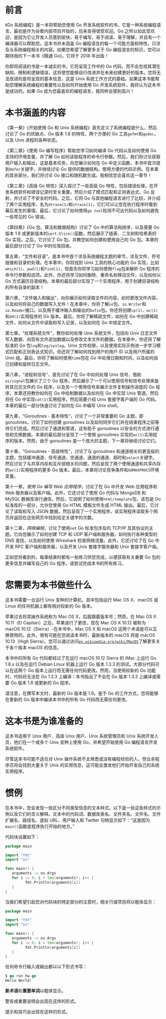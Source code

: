 # 前言

《Go 系统编程》是一本将帮助您使用 Go 开发系统软件的书，它是一种系统编程语言，最初是作为谷歌内部项目开始的，后来变得很受欢迎。Go 之所以如此受欢迎，是因为它让开发人员感到愉快，易于编写、易于阅读、易于理解，并且有一个编译器可以帮助您。这本书并未涵盖 Go 编程语言的每一个可能方面和特性，只涉及与系统编程相关的内容。如果您希望了解更多关于 Go 编程语言的知识，您可以期待我的下一本书《精通 Go》，它将于 2018 年出版！

你即将阅读的书是一本诚实的书，它将呈现工作中的 Go 代码，而不会忽视其潜在缺陷、限制和逻辑错误，这将使您能够自行改进并在未来创建更好的版本。您将无法改进的是将呈现的基本信息，这是 Unix 系统工作方式的基础。如果这本书能帮助您理解系统编程的重要性以及如何开始使用 Go 开发系统软件，我将认为这本书是成功的。如果 Go 成为您最喜欢的编程语言，我同样会感到高兴！

# 本书涵盖的内容

《第一章》《开始使用 Go 和 Unix 系统编程》首先定义了系统编程是什么，然后讨论了 Go 的优缺点、Go 版本 1.8 的特性，两个方便的 Go 工具`gofmt`和`godoc`，以及 Unix 进程的各种状态。

《第二章》《使用 Go 编写程序》帮助您学习如何编译 Go 代码以及如何使用 Go 支持的环境变量，并了解 Go 如何读取程序的命令行参数。然后，我们将讨论获取用户输入和输出，这是基本任务，向您展示如何在 Go 中定义函数，本书中首次提到`defer`关键字，并继续讨论 Go 提供的数据结构，使用方便的代码示例。在本章的其余部分，我们将讨论 Go 接口和随机数生成。我相信您会喜欢这一章节！

《第三章》《高级 Go 特性》深入探讨了一些高级 Go 特性，包括错误处理，在开发系统软件和错误记录时至关重要。然后介绍了模式匹配和正则表达式、Go 反射，并讨论了不安全的代码。之后，它将 Go 与其他编程语言进行了比较，并介绍了两个实用程序，名为`dtrace(1)`和`strace(1)`，它们可以让您在执行程序时看到幕后发生的事情。最后，它讨论了如何使用`go tool`检测不可达代码以及如何避免一些常见的 Go 错误。

《第四章》《Go 包、算法和数据结构》讨论了 Go 中的算法和排序，以及需要 Go 版本 1.8 或更新版本的`sort.Slice()`函数。然后展示了链表、二叉树和哈希表的 Go 实现。之后，它讨论了 Go 包，并教您如何创建和使用自己的 Go 包。本章的最后部分讨论了 Go 中的垃圾回收。

第五章，“文件和目录”，是本书中首个涉及系统编程主题的章节，涉及文件、符号链接和目录的处理。在本章中，你将找到 Unix 工具的核心功能的 Go 实现，比如`which(1)`、`pwd(1)`和`find(1)`，但首先你将学习如何使用`flag`包来解析 Go 程序的命令行参数和选项。此外，你还将学习如何删除、重命名和移动文件，以及如何以 Go 方式遍历目录结构。本章的最后部分实现了一个实用程序，用于创建目录结构的所有目录的副本！

第六章，“文件输入和输出”，向你展示如何读取文件的内容，如何更改文件内容，以及如何将自己的数据写入文件！在本章中，你将了解`io`包、`io.Writer`和`io.Reader`接口，以及用于缓冲输入和输出的`bufio`包。你还将创建`cp(1)`、`wc(1)`和`dd(1)`实用程序的 Go 版本。最后，你将了解稀疏文件，如何在 Go 中创建稀疏文件，如何从文件中读取和写入记录，以及如何在 Go 中锁定文件。

第七章，“处理系统文件”，教你如何处理 Unix 系统文件，包括向 Unix 日志文件写入数据、向现有文件追加数据以及修改文本文件的数据。在本章中，你还将了解标准的 Go 包`log`和`log/syslog`，Unix 文件权限，以及使用实际示例进一步学习模式匹配和正则表达式知识。你还将了解如何找到用户的用户 ID 以及用户所属的 Unix 组。最后，你将了解如何使用`time`包在 Go 中处理日期和时间，以及如何自己创建和旋转日志文件。

第八章，“进程和信号”，首先讨论了在 Go 中如何处理 Unix 信号，借助`os/signal`包展示了三个 Go 程序。然后展示了一个可以使用信号和信号处理来旋转其日志文件的 Go 程序，以及另一个使用信号来展示文件复制操作进度的 Go 程序。本章还将教你如何在 Go 中绘制数据以及如何在 Go 中实现 Unix 管道。然后将在 Go 中实现`cat(1)`实用程序，然后简要介绍 Unix 套接字客户端的 Go 代码。本章的最后一部分快速讨论了如何在 Go 中编写 Unix shell。

第九章，“Goroutines - 基本特性”，讨论了一个非常重要的 Go 主题，即 goroutines，讨论了如何创建 goroutines 以及如何同步它们并在结束程序之前等待它们完成。然后讨论了通道和管道，这有助于 goroutines 以安全的方式进行通信和交换数据。本章的最后部分呈现了一个使用 goroutines 实现的`wc(1)`实用程序的版本。然而，由于 goroutines 是一个庞大的主题，下一章将继续讨论它们。

第十章，“Goroutines - 高级特性”，讨论了与 goroutines 和通道相关的更高级的主题，包括缓冲通道、信号通道、空通道、通道的通道、超时和`select`关键字。然后讨论了与共享内存和互斥锁相关的问题，然后呈现了两个使用通道和共享内存的`wc(1)`实用程序的更多 Go 版本。最后，本章将讨论竞争条件和`GOMAXPROCS`环境变量。

第十一章，*使用 Go 编写 Web 应用程序*，讨论了在 Go 中开发 Web 应用程序和 Web 服务器以及客户端。此外，它还讨论了使用 Go 代码与 MongoDB 和 MySQL 数据库进行通信。然后，它说明了如何使用`html/template`包，该包是 Go 标准库的一部分，允许您使用 Go HTML 模板文件生成 HTML 输出。最后，它讨论了读取和写入 JSON 数据，然后呈现了一个实用程序，该实用程序读取多个网页并返回在这些网页中找到给定关键字的次数。

第十二章，*网络编程*，讨论了使用`net` Go 标准包涉及的 TCP/IP 及其协议的主题。它向您展示了如何创建 TCP 和 UDP 客户端和服务器，如何执行各种类型的 DNS 查找，以及如何使用 Wireshark 检查网络流量。此外，它还讨论了在 Go 中开发 RPC 客户端和服务器，以及开发 Unix 套接字服务器和 Unix 套接字客户端。

正如您将看到的，每章结束时都有一些练习供您完成，以便获取有关重要 Go 包的更多信息并编写自己的 Go 程序。请尝试完成本书的所有练习。

# 您需要为本书做些什么

这本书需要一台运行 Unix 变种的计算机，其中包括运行 Mac OS X、macOS 或 Linux 的任何机器上都有相对较新的 Go 版本。

苹果过去将其操作系统称为 Mac OS X，后面跟着版本号；然而，在 Mac OS X 10.11（El Capitan）之后，苹果进行了更改，现在 Mac OS X 10.12 被称为 macOS 10.12（Sierra）-在本书中，Mac OS X 和 macOS 这两个术语是可以互换使用的。此外，很有可能在您阅读本书时，最新版本的 macOS 将是 macOS 10.13（High Sierra）。您可以通过访问[`en.wikipedia.org/wiki/MacOS`](https://en.wikipedia.org/wiki/MacOS)了解更多关于各个版本 macOS 的信息。

本书中的所有 Go 代码都经过了在运行 macOS 10.12 Sierra 的 iMac 上运行 Go 1.8.x 以及在运行 Debian Linux 机器上运行 Go 版本 1.3.3 的测试。大部分代码可以在这两个 Go 版本上运行而无需任何代码更改。然而，当使用较新的 Go 功能时，代码将无法在 Go 1.3.3 上编译：本书指出了不会在 Go 版本 1.3.3 上编译或需要 Go 版本 1.8 或更新的 Go 程序。

请注意，在撰写本文时，最新的 Go 版本是 1.9。鉴于 Go 的工作方式，您将能够在更新的 Go 版本中编译本书中的所有 Go 代码而无需任何更改。

# 这本书是为谁准备的

这本书适用于 Unix 用户、高级 Unix 用户、Unix 系统管理员和 Unix 系统开发人员，他们在一个或多个 Unix 变种上使用 Go，并希望开始使用 Go 编程语言开发系统软件。

尽管这本书可能不适合对 Unix 操作系统不太熟悉或没有编程经验的人，但业余程序员将会找到大量关于 Unix 的实用信息，这可能会激发他们开始开发自己的系统实用程序。

# 惯例

在本书中，您会发现一些区分不同类型信息的文本样式。以下是一些这些样式的示例以及它们的含义解释。文本中的代码词、数据库表名、文件夹名、文件名、文件扩展名、路径名、虚拟 URL、用户输入和 Twitter 句柄显示如下：“这是因为`main()`函数是程序执行开始的地方。”

代码块设置如下：

```go
package main 

import "fmt" 
import "os" 

func main() { 
   arguments := os.Args 
   for i := 0; i < len(arguments); i++ { 
         fmt.Println(arguments[i]) 
   } 
} 
```

当我们希望引起您对代码块的特定部分的注意时，相关行或项目将以粗体显示：

```go
package main 

import "fmt" 
import "os" 

func main() { 
   arguments := os.Args 
   for i := 0; i < len(arguments); i++ { 
         fmt.Println(arguments[i]) 
   } 
} 
```

任何命令行输入或输出都以以下形式书写：

```go
$ go run hw.go
Hello World!  
```

**新术语**和**重要单词**以粗体显示。

警告或重要说明会出现在这样的形式。

提示和技巧会出现在这样的形式。
